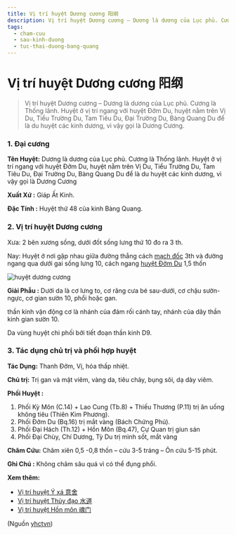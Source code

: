 ```yaml
---
title: Vị trí huyệt Dương cương 阳纲
description: Vị trí huyệt Dương cương – Dương là dương của Lục phủ. Cương là Thống lãnh. Huyệt ở vị trí ngang với huyệt Đởm Du, huyệt nằm trên Vị Du, Tiểu Trường Du, Tam Tiêu Du, Đại Trường Du, Bàng Quang Du để là du huyệt các kinh dương, vì vậy gọi là Dương Cương.
tags:
  - cham-cuu
  - sau-kinh-duong
  - tuc-thai-duong-bang-quang
---
```


# Vị trí huyệt Dương cương 阳纲 

> Vị trí huyệt Dương cương – Dương là dương của Lục phủ. Cương là Thống lãnh. Huyệt ở vị trí ngang với huyệt Đởm Du, huyệt nằm trên Vị Du, Tiểu Trường Du, Tam Tiêu Du, Đại Trường Du, Bàng Quang Du để là du huyệt các kinh dương, vì vậy gọi là Dương Cương.

### 1. Đại cương

**Tên Huyệt:** Dương là dương của Lục phủ. Cương là Thống lãnh. Huyệt ở vị trí ngang với huyệt Đởm Du, huyệt nằm trên Vị Du, Tiểu Trường Du, Tam Tiêu Du, Đại Trường Du, Bàng Quang Du để là du huyệt các kinh dương, vì vậy gọi là Dương Cương

**Xuất Xứ :** Giáp Ất Kinh.

**Đặc Tính :** Huyệt thứ 48 của kinh Bàng Quang.

### 2. Vị trí huyệt Dương cương

Xưa: 2 bên xương sống, dưới đốt sống lưng thứ 10 đo ra 3 th.

Nay: Huyệt ở nơi gặp nhau giữa đường thẳng cách [mạch đốc](/yhctvn/dai-cuong-mach-doc/) 3th và đường ngang qua dưới gai sống lưng 10, cách ngang [huyệt Đởm Du](/yhctvn/vi-tri-huyet-dom-du-%e8%83%86%e4%bf%9e/) 1,5 thốn

![huyệt dương cương](/imgs/yhctvn/huyet-duong-cuong-300x169.jpg)

**Giải Phẫu :** Dưới da là cơ lưng to, cơ răng cưa bé sau-dưới, cơ chậu sườn-ngực, cơ gian sườn 10, phổi hoặc gan.

thần kinh vận động cơ là nhánh của đám rối cánh tay, nhánh của dây thần kinh gian sườn 10.

Da vùng huyệt chi phối bởi tiết đoạn thần kinh D9.

### 3. Tác dụng chủ trị và phối hợp huyệt

**Tác Dụng:** Thanh Đởm, Vị, hóa thấp nhiệt.

**Chủ trị:** Trị gan và mật viêm, vàng da, tiêu chảy, bụng sôi, dạ dày viêm.

**Phối Huyệt :**

1. Phối Kỳ Môn (C.14) + Lao Cung (Tb.8) + Thiếu Thương (P.11) trị ăn uống không tiêu (Thiên Kim Phương).
2. Phối Đởm Du (Bq.16) trị mắt vàng (Bách Chứng Phú).
3. Phối Đại Hách (Th.12) + Hồn Môn (Bq.47), Cự Quan trị giun sán
4. Phối Đại Chùy, Chí Dương, Tỳ Du trị mình sốt, mắt vàng

**Châm Cứu:** Châm xiên 0,5 -0,8 thốn – cứu 3-5 tráng – Ôn cứu 5-15 phút.

**Ghi Chú :** Không châm sâu quá vì có thể đụng phổi.

**Xem thêm:**

* [Vị trí huyệt Ý xá 意舍](/yhctvn/vi-tri-huyet-y-xa-%e6%84%8f%e8%88%8d/)
* [Vị trí huyệt Thủy đạo 水道](/yhctvn/vi-tri-huyet-thuy-dao/)
* [Vị trí huyệt Hồn môn 魂门](/yhctvn/vi-tri-huyet-hon-mon-%e9%ad%82%e9%97%a8/)

(Nguồn <a href="https://yhctvn.com/vi-tri-huyet-duong-cuong-阳纲/" target="_blank">yhctvn</a>)
